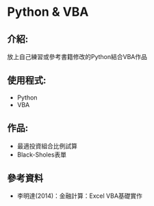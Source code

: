 # Python & VBA
## 介紹:
放上自己練習或參考書籍修改的Python結合VBA作品
## 使用程式:
* Python
* VBA
## 作品:
* 最適投資組合比例試算
* Black-Sholes表單
## 參考資料
* 李明達(2014)：金融計算：Excel VBA基礎實作
